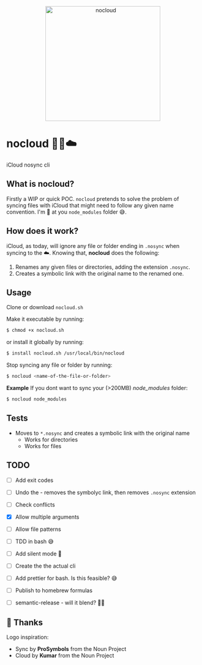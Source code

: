 <p align="center">
  <img width="300" align="center" alt="nocloud" src="https://user-images.githubusercontent.com/6654199/42130706-5c3926e6-7cba-11e8-9274-4e5131ed755e.png">
</p>

# nocloud 🔄🚫☁️
iCloud nosync cli

## What is nocloud?
Firstly a WIP or quick POC. `nocloud` pretends to solve the problem of syncing files with iCloud that might need to follow 
any given name convention. I'm 👀 at you `node_modules` folder 😅. 

## How does it work?
iCloud, as today, will ignore any file or folder ending in `.nosync` when syncing to the ☁️. Knowing that, **nocloud** does
the following:

1. Renames any given files or directories, adding the extension `.nosync`.
2. Creates a symbolic link with the original name to the renamed one.

## Usage

Clone or download `nocloud.sh`

Make it executable by running:

```sh
$ chmod +x nocloud.sh
```

or install it globally by running:

```sh
$ install nocloud.sh /usr/local/bin/nocloud
```

Stop syncing any file or folder by running:

```sh
$ nocloud <name-of-the-file-or-folder>
```

**Example** If you dont want to sync your (>200MB) *node_modules* folder:
```sh
$ nocloud node_modules
```

## Tests

- Moves to `*.nosync` and creates a symbolic link with the original name
  - Works for directories
  - Works for files


## TODO

- [ ] Add exit codes
- [ ] Undo the - removes the symbolyc link, then removes `.nosync` extension
- [ ] Check conflicts
- [x] Allow multiple arguments
- [ ] Allow file patterns
- [ ] TDD in bash 😅
- [ ] Add silent mode 🤫
- [ ] Create the the actual cli
- [ ] Add prettier for bash. Is this feasible? 😅
- [ ] Publish to homebrew formulas
- [ ] semantic-release - will it blend? 👩‍🍳


## 🙏 Thanks

Logo inspiration:
- Sync by **ProSymbols** from the Noun Project
- Cloud by **Kumar** from the Noun Project
